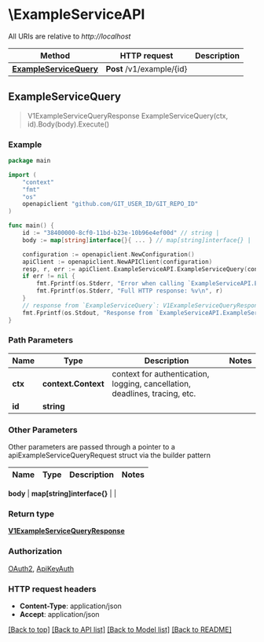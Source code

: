 # \ExampleServiceAPI

All URIs are relative to *http://localhost*

Method | HTTP request | Description
------------- | ------------- | -------------
[**ExampleServiceQuery**](ExampleServiceAPI.md#ExampleServiceQuery) | **Post** /v1/example/{id} | 



## ExampleServiceQuery

> V1ExampleServiceQueryResponse ExampleServiceQuery(ctx, id).Body(body).Execute()



### Example

```go
package main

import (
    "context"
    "fmt"
    "os"
    openapiclient "github.com/GIT_USER_ID/GIT_REPO_ID"
)

func main() {
    id := "38400000-8cf0-11bd-b23e-10b96e4ef00d" // string | 
    body := map[string]interface{}{ ... } // map[string]interface{} | 

    configuration := openapiclient.NewConfiguration()
    apiClient := openapiclient.NewAPIClient(configuration)
    resp, r, err := apiClient.ExampleServiceAPI.ExampleServiceQuery(context.Background(), id).Body(body).Execute()
    if err != nil {
        fmt.Fprintf(os.Stderr, "Error when calling `ExampleServiceAPI.ExampleServiceQuery``: %v\n", err)
        fmt.Fprintf(os.Stderr, "Full HTTP response: %v\n", r)
    }
    // response from `ExampleServiceQuery`: V1ExampleServiceQueryResponse
    fmt.Fprintf(os.Stdout, "Response from `ExampleServiceAPI.ExampleServiceQuery`: %v\n", resp)
}
```

### Path Parameters


Name | Type | Description  | Notes
------------- | ------------- | ------------- | -------------
**ctx** | **context.Context** | context for authentication, logging, cancellation, deadlines, tracing, etc.
**id** | **string** |  | 

### Other Parameters

Other parameters are passed through a pointer to a apiExampleServiceQueryRequest struct via the builder pattern


Name | Type | Description  | Notes
------------- | ------------- | ------------- | -------------

 **body** | **map[string]interface{}** |  | 

### Return type

[**V1ExampleServiceQueryResponse**](V1ExampleServiceQueryResponse.md)

### Authorization

[OAuth2](../README.md#OAuth2), [ApiKeyAuth](../README.md#ApiKeyAuth)

### HTTP request headers

- **Content-Type**: application/json
- **Accept**: application/json

[[Back to top]](#) [[Back to API list]](../README.md#documentation-for-api-endpoints)
[[Back to Model list]](../README.md#documentation-for-models)
[[Back to README]](../README.md)

